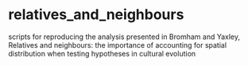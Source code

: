 # relatives_and_neighbours
scripts for reproducing the analysis presented in  Bromham and Yaxley, Relatives and neighbours: the importance of accounting for spatial distribution when testing hypotheses in cultural evolution
